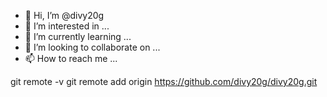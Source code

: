 - 👋 Hi, I’m @divy20g
- 👀 I’m interested in ...
- 🌱 I’m currently learning ...
- 💞️ I’m looking to collaborate on ...
- 📫 How to reach me ...

<!---
divy20g/divy20g is a ✨ special ✨ repository because its `README.md` (this file) appears on your GitHub profile.
You can click the Preview link to take a look at your changes.
--->

git remote -v
git remote add origin https://github.com/divy20g/divy20g.git

